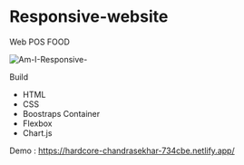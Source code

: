 # Responsive-website
Web POS FOOD

![Am-I-Responsive-](https://user-images.githubusercontent.com/40691793/89782766-12eaf780-db40-11ea-8a86-25c1c5f2f1b5.png)


Build
- HTML
- CSS
- Boostraps Container
- Flexbox
- Chart.js


Demo : https://hardcore-chandrasekhar-734cbe.netlify.app/
